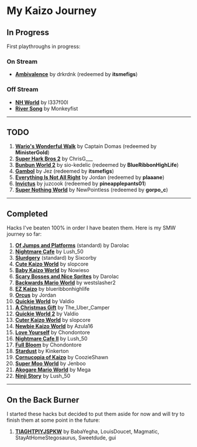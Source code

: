 # My Kaizo Journey
## In Progress

First playthroughs in progress:

### On Stream

- [**Ambivalence**](https://www.smwcentral.net/?p=section&a=details&id=31224) by drkrdnk (redeemed by **itsmefigs**)

### Off Stream

- [**NH World**](https://www.smwcentral.net/?p=section&a=details&id=26003) by l337f00l
- [**River Song**](https://www.smwcentral.net/?p=section&a=details&id=22513) by Monkeyfist

---
## TODO

1. [**Wario's Wonderful Walk**](https://www.smwcentral.net/?p=section&a=details&id=30365) by Captain Domas (redeemed by **MinisterGold**)
2. [**Super Hark Bros 2**](https://www.smwcentral.net/?p=section&a=details&id=26095) by ChrisG___
3. [**Bunbun World 2**](https://www.smwcentral.net/?p=section&a=details&id=24356) by sio-kedelic (redeemed by **BlueRibbonHighLife**)
4. [**Gambol**](https://www.smwcentral.net/?p=section&a=details&id=32193) by Jez (redeemed by **itsmefigs**)
5. [**Everything Is Not All Right**](https://www.smwcentral.net/?p=section&a=details&id=31571) by Jordan (redeemed by **plaaane**)
6. [**Invictus**](https://www.smwcentral.net/?p=section&a=details&id=18238) by juzcook (redeemed by **pineapplepants01**)
7. [**Super Nothing World**](https://www.smwcentral.net/?p=section&a=details&id=29680) by NewPointless (redeemed by **gorpo_c**)

---
## Completed 

Hacks I've beaten 100% in order I have beaten them. Here is my SMW journey so far:

1. [**Of Jumps and Platforms**](https://www.smwcentral.net/?p=section&a=details&id=23814) (standard) by Darolac
2. [**Nightmare Cafe**](https://www.smwcentral.net/?p=section&a=details&id=27026) by Lush_50
3. [**Slurdgery**](https://www.smwcentral.net/?p=section&a=details&id=21787) (standard) by Sixcorby
4. [**Cute Kaizo World**](https://www.smwcentral.net/?p=section&a=details&id=26252) by slopcore
5. [**Baby Kaizo World**](https://www.smwcentral.net/?p=section&a=details&id=19145) by Nowieso
6. [**Scary Bosses and Nice Sprites**](https://www.smwcentral.net/?p=section&a=details&id=29498) by Darolac
7. [**Backwards Mario World**](https://www.smwcentral.net/?p=section&a=details&id=18071) by westslasher2
8. [**EZ Kaizo**](https://www.smwcentral.net/?p=section&a=details&id=28771) by blueribbonhighlife
9. [**Orcus**](https://www.smwcentral.net/?p=section&a=details&id=27800) by Jordan
10. [**Quickie World**](https://www.smwcentral.net/?p=section&a=details&id=17441) by Valdio
11. [**A Christmas Gift**](https://www.smwcentral.net/?p=section&a=details&id=28957) by The_Uber_Camper
12. [**Quickie World 2**](https://www.smwcentral.net/?p=section&a=details&id=19279) by Valdio
13. [**Cuter Kaizo World**](https://www.smwcentral.net/?p=section&a=details&id=30915) by slopcore
14. [**Newbie Kaizo World**](https://www.smwcentral.net/?p=section&a=details&id=29486) by Azula16
15. [**Love Yourself**](https://www.smwcentral.net/?p=section&a=details&id=30864) by Chondontore
16. [**Nightmare Cafe II**](https://www.smwcentral.net/?p=section&a=details&id=27739) by Lush_50
17. [**Full Bloom**](https://www.smwcentral.net/?p=section&a=details&id=27569) by Chondontore
18. [**Stardust**](https://www.smwcentral.net/?p=section&a=details&id=26923) by Kinkerton
19. [**Cornucopia of Kaizo**](https://www.smwcentral.net/?p=section&a=details&id=27923) by CoozieShawn
20. [**Super Moo World**](https://www.smwcentral.net/?p=section&a=details&id=23075) by Jenboo
21. [**Akogare Mario World**](https://www.smwcentral.net/?p=section&a=details&id=18612) by Mega
22. [**Ninji Story**](https://www.smwcentral.net/?p=section&a=details&id=27585) by Lush_50

---
## On the Back Burner

I started these hacks but decided to put them aside for now and will try to finish them at some point in the future:

1. [**TIAGHTPIYJSPKW**](https://www.smwcentral.net/?p=section&a=details&id=27729) by BabaYegha, LouisDoucet, Magmatic, StayAtHomeStegosaurus, Sweetdude, gui